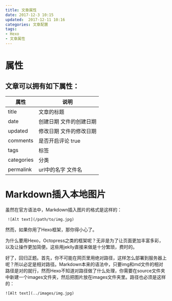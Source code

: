 ```yaml
---
title: 文章属性
date: 2017-12-3 10:15
updated:  2017-12-11 10:16
categories: 文章配置
tags:
- Hexo
- 文章属性
---
```


# 属性
## 文章可以拥有如下属性：

|属性|说明|
|--|--|
|title|文章的标题|    
|date|创建日期 文件的创建日期|    
|updated|修改日期 文件的修改日期|    
|comments|是否开启评论 true|   
|tags|标签|    
|categories| 分类 |   
|permalink|  url中的名字  文件名|  

# Markdown插入本地图片
虽然在官方语法中，Markdown插入图片的格式是这样的：
```
 ![Alt text](/path/to/img.jpg)
```
然而，如果你用了Hexo框架，那你得小心了。

为什么要用Hexo，Octopress之类的框架呢？无非是为了让页面更加丰富多彩，以及让操作更加简便。这些用jeklly直接来做是十分繁琐，费时的。

好了，回归正题。首先，你不可能在网页里用绝对路径，这样怎么部署到服务器上呢？所以必定是相对路径。Markdown本来的语法中，只要img和md文件的相对路径是对的就行，然而Hexo不知道对路径做了什么处理，你需要在source文件夹中新建一个images文件夹，然后把图片放在images文件夹里。路径也必须是这样的：
```
![Alt text](../images/img.jpg)
```
